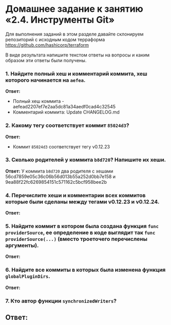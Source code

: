 # Домашнее задание к занятию «2.4. Инструменты Git»

Для выполнения заданий в этом разделе давайте склонируем репозиторий с исходным кодом 
терраформа https://github.com/hashicorp/terraform 

В виде результата напишите текстом ответы на вопросы и каким образом эти ответы были получены. 

### 1. Найдите полный хеш и комментарий коммита, хеш которого начинается на `aefea`.

   **Ответ:**
   * Полный хеш коммита - aefead2207ef7e2aa5dc81a34aedf0cad4c32545
   * Комментарий коммита:     Update CHANGELOG.md

### 2. Какому тегу соответствует коммит `85024d3`?

   **Ответ:**
   * Коммит `85024d3` соответствует тегу v0.12.23
   

### 3. Сколько родителей у коммита `b8d720`? Напишите их хеши.

   **Ответ:**
   У коммита ` b8d720 ` два родителя с хешами 56cd7859e05c36c06b56d013b55a252d0bb7e158 и 9ea88f22fc6269854151c571162c5bcf958bee2b

### 4. Перечислите хеши и комментарии всех коммитов которые были сделаны между тегами  v0.12.23 и v0.12.24.

   **Ответ:**

### 5. Найдите коммит в котором была создана функция `func providerSource`, ее определение в коде выглядит так `func providerSource(...)` (вместо троеточего перечислены аргументы).

   **Ответ:**

### 6. Найдите все коммиты в которых была изменена функция `globalPluginDirs`.

   **Ответ:**

### 7. Кто автор функции `synchronizedWriters`? 

   **Ответ:**
---

